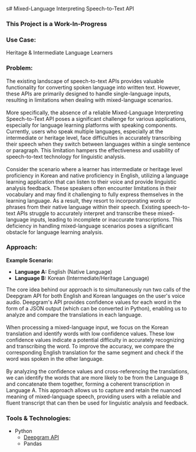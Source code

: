 s# Mixed-Language Interpreting Speech-to-Text API

### This Project is a Work-In-Progress

### Use Case:
Heritage & Intermediate Language Learners

### Problem:
The existing landscape of speech-to-text APIs provides valuable functionality for converting spoken language into written text. However, these APIs are primarily designed to handle single-language inputs, resulting in limitations when dealing with mixed-language scenarios.
<br>  
More specifically, the absence of a reliable Mixed-Language Interpreting Speech-to-Text API poses a significant challenge for various applications, especially for language learning platforms with speaking components. Currently, users who speak multiple languages, especially at the intermediate or heritage level, face difficulties in accurately transcribing their speech when they switch between languages within a single sentence or paragraph. This limitation hampers the effectiveness and usability of speech-to-text technology for linguistic analysis.
<br>  
Consider the scenario where a learner has intermediate or heritage level proficiency in Korean and native proficiency in English, utilizing a language learning application that can listen to their voice and provide linguistic analysis feedback. These speakers often encounter limitations in their vocabulary and may find it challenging to fully express themselves in the learning language. As a result, they resort to incorporating words or phrases from their native language within their speech. Existing speech-to-text APIs struggle to accurately interpret and transcribe these mixed-language inputs, leading to incomplete or inaccurate transcriptions. This deficiency in handling mixed-language scenarios poses a significant obstacle for language learning analysis.

### Approach:
**Example Scenario:**
- **Language A:** English (Native Language)
- **Language B:** Korean (Intermediate/Heritage Language)

The core idea behind our approach is to simultaneously run two calls of the Deepgram API for both English and Korean languages on the user's voice audio. Deepgram's API provides confidence values for each word in the form of a JSON output (which can be converted in Python), enabling us to analyze and compare the translations in each language.
<br>  
When processing a mixed-language input, we focus on the Korean translation and identify words with low confidence values. These low confidence values indicate a potential difficulty in accurately recognizing and transcribing the word. To improve the accuracy, we compare the corresponding English translation for the same segment and check if the word was spoken in the other language.
<br>  
By analyzing the confidence values and cross-referencing the translations, we can identify the words that are more likely to be from the Language B and concatenate them together, forming a coherent transcription in Language A. This approach allows us to capture and retain the nuanced meaning of mixed-language speech, providing users with a reliable and fluent transcript that can then be used for linguistic analysis and feedback.

### Tools & Technologies:
- Python
  - [Deepgram API](https://deepgram.com)
  - Pandas
<br>   
